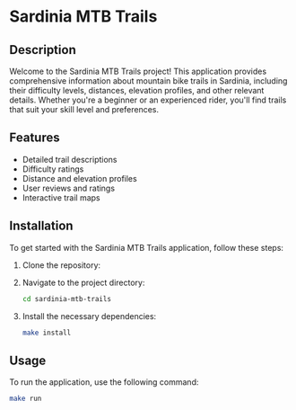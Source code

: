 # Sardinia MTB Trails

## Description

Welcome to the Sardinia MTB Trails project! This application provides comprehensive information about mountain bike trails in Sardinia, including their difficulty levels, distances, elevation profiles, and other relevant details. Whether you're a beginner or an experienced rider, you'll find trails that suit your skill level and preferences.

## Features

-   Detailed trail descriptions
-   Difficulty ratings
-   Distance and elevation profiles
-   User reviews and ratings
-   Interactive trail maps

## Installation

To get started with the Sardinia MTB Trails application, follow these steps:

1. Clone the repository:

2. Navigate to the project directory:
    ```bash
    cd sardinia-mtb-trails
    ```
3. Install the necessary dependencies:
    ```bash
    make install
    ```

## Usage

To run the application, use the following command:

```bash
make run
```
